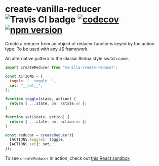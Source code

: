 # create-vanilla-reducer ![Travis CI badge](https://travis-ci.com/hargwit/vanilla-create-reducer.svg?branch=master) [![codecov](https://codecov.io/gh/hargwit/vanilla-create-reducer/branch/master/graph/badge.svg)](https://codecov.io/gh/hargwit/vanilla-create-reducer) [![npm version](https://badge.fury.io/js/vanilla-create-reducer.svg)](https://badge.fury.io/js/vanilla-create-reducer)

Create a reducer from an object of reducer functions keyed by the action type. To be used with any JS framework.

An alternative pattern to the classic Redux style switch case.

```js
import createReducer from "vanilla-create-reducer";

const ACTIONS = {
  toggle: "__toggle__",
  set: "__set__",
};

function toggle(state, action) {
  return { ...state, on: !state.on };
}

function set(state, action) {
  return { ...state, on: action.on };
}

const reducer = createReducer({
  [ACTIONS.toggle]: toggle,
  [ACTIONS.set]: set,
});
```

To see `createReducer` in action, check out [this React sandbox](https://codesandbox.io/s/vanilla-create-reducer-example-wdrh5)
